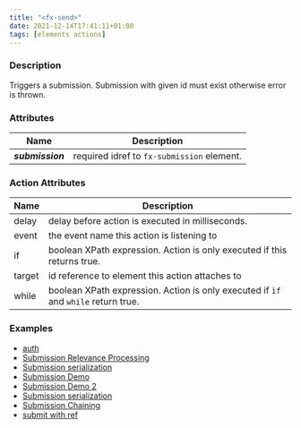 ```yaml
---
title: "<fx-send>"
date: 2021-12-14T17:41:11+01:00
tags: [elements actions]
---
```


### Description

Triggers a submission. Submission with given id must exist otherwise
error is thrown.

### Attributes

| Name | Description | 
|------|-------------| 
| ***submission*** | required idref to `fx-submission` element. |

### Action Attributes

| Name | Description |
|------|-------------|
| delay | delay before action is executed in milliseconds. |
| event | the event name this action is listening to |
| if | boolean XPath expression. Action is only executed if this returns true. |
| target | id reference to element this action attaches to |
| while | boolean XPath expression. Action is only executed if `ìf` and `while` return true. |


### Examples

* [auth](../demo/auth.html)
* [Submission Relevance Processing](../demo/submission-relevance.html)
* [Submission serialization](../demo/submission-serialize.html)
* [Submission Demo](../demo/submission1.html)
* [Submission Demo 2](../demo/submission2.html)
* [Submission serialization](../demo/submission3.html)
* [Submission Chaining](../demo/submission4.html)
* [submit with ref](../demo/targetref.html)




